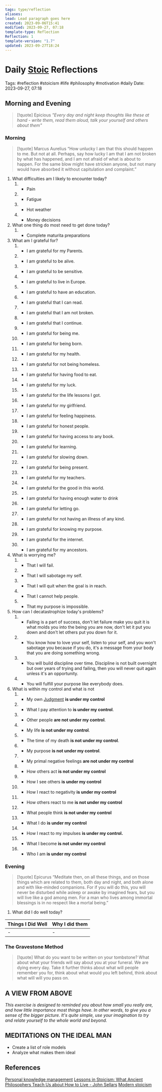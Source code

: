 ```yaml
---
tags: type/reflection
aliases: 
lead: Lead paragraph goes here
created: 2023-09-06T15:41
modified: 2023-09-27, 07:18
template-type: Reflection
Reflection: 1
template-version: "1.7"
updated: 2023-09-27T18:24
---
```



# Daily [Stoic](Stoicism.md) Reflections

Tags:  #reflection #stoicism #life #philosophy #motivation #daily 
Date: 2023-09-27, 07:18

## Morning and Evening

> [!quote] Epicious 
> _"Every day and night keep thoughts like these at hand - write them, read them aloud, talk your yourself and others about them"_


### Morning

> [!quote] Marcus Aurelius
> “How unlucky I am that this should happen to me. But not at all. Perhaps, say how lucky I am that I am not broken by what has happened, and I am not  afraid of what is about to happen. For the same blow might have stricken anyone, but not many would have absorbed it without capitulation and complaint.”

1. What difficulties am I likely to encounter today?
	1. - Pain 
	2. - Fatigue 
	3. - Hot weather 
	4. - Money decisions 
2. What one thing do most need to get done today?
	1. - Complete maturita preparations 
3. What am I grateful for?
	1. - I am grateful for my Parents.
	2. - I am grateful to be alive.
	3. - I am grateful to be sensitive. 
	4. - I am grateful to live in Europe.
	5. - I am grateful to have an education.
	6. - I am grateful that I can read.
	7. - I am grateful that I am not broken.
	8. - I am grateful that I continue.
	9. - I am grateful for being me.
	10. - I am grateful for being born.
	11. - I am grateful for my health.
	12. - I am grateful for not being homeless.
	13. - I am grateful for having food to eat.
	14. - I am grateful for my luck.
	15. - I am grateful for the life lessons I got.
	16. - I am grateful for my girlfriend. 
	17.  - I am grateful for feeling happiness. 
	18. - I am grateful for honest people. 
	19. - I am grateful for having access to any book.
	20. - I am grateful for learning.
	21. - I am grateful for slowing down.
	22. - I am grateful for being present.
	23. - I am grateful for my teachers.
	24. - I am grateful for the good in this world.
	25. - I am grateful for having enough water to drink
	26. - I am grateful for letting go.
	27. - I am grateful for not having an illness of any kind.
	28. - I am grateful for knowing my purpose.
	29. - I am grateful for the internet. 
	30. - I am grateful for my ancestors. 
4. What is worrying me?
	1. - That I will fail.
	2. - That I will sabotage my self.
	3. - That I will quit when the goal is in reach.
	4. - That I cannot help people.
	5. - That my purpose is impossible. 
5. How can I decatastrophize today's problems?
	1. - Failing is a part of success, don't let failure make you quit it is what molds you into the being you are now, don't let it put you down and don't let others put you down for it. 
	2. - You know how to love your self, listen to your self, and you won't sabotage you because if you do, it's a message from your body that you are doing something wrong.
	3. - You will build discipline over time. Discipline is not built overnight but over years of trying and failing, then you will never quit again unless it's an opportunity. 
	4. - You will fulfill your purpose like everybody does. 
6. What is within my control and what is not
	1. - My own [Judgment](Control%20Over%20Judgment.md) **is under my control**
	2. - What I pay attention to **is under my control**.
	3. - Other people **are not under my control**.
	4. - My life **is not under my control**.
	5. - The time of my death **is not under my control**.
	6. - My purpose **is not under my control**.
	7. - My primal negative feelings **are not under my control**
	8. - How others act **is not under my control**
	9. - How I see others **is under my control**
	10. - How I react to negativity **is under my control**
	11. - How others react to me **is not under my control**
	12. - What people think **is not under my control**
	13. - What I do **is under my control**
	14. - How I react to my impulses **is under my control.**
	15. - What I become **is not under my control**
	16. - Who I am **is under my control**

### Evening

> [!quote]  Epicurus
> “Meditate then, on all these things, and on those things which are related to them, both day and night, and both alone and with like-minded companions. For if you will do this, you will never be disturbed while asleep or awake by imagined fears, but you will live like a god among men. For a man who lives among immortal blessings is in no respect like a mortal being.”

1. What did I do well today?

| Things I Did Well | Why I did them |
| ------------------- | ---------------- |
| -                 | -              |

### The Gravestone Method

> [!quote]
> What do you want to be written on your tombstone? What about what your friends will say about you at your funeral. We are dying every day. Take it further thinks about what will people remember you for, think about what would you left behind, think about what will will you pass on.

## A VIEW FROM ABOVE

_This exercise is designed to reminded you about how small you really are, and how little importance most things have. In other words, to give you a sense of the bigger picture. It's quite simple, use your imagination to try and relate yourself to the whole world and beyond._

## MEDITATIONS ON THE IDEAL MAN

- Create a list of role models 
- Analyze what makes them ideal 

## References

[Personal knowledge management](Personal%20knowledge%20management.md)
[Lessons in Stoicism: What Ancient Philosophers Teach Us about How to Live - John Sellars](https://books.google.cz/books/about/Lessons_in_Stoicism.html?id=ky84zQEACAAJ&redir_esc=y)
[Modern stoicism](https://modernstoicism.com/)


